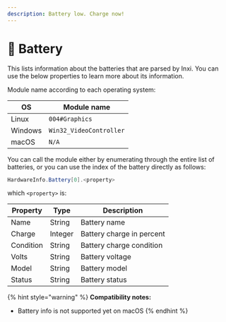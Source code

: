 ```yaml
---
description: Battery low. Charge now!
---
```


# 🔋 Battery

This lists information about the batteries that are parsed by Inxi. You can use the below properties to learn more about its information.

Module name according to each operating system:

| OS      | Module name             |
| ------- | ----------------------- |
| Linux   | `004#Graphics`          |
| Windows | `Win32_VideoController` |
| macOS   | `N/A`                   |

You can call the module either by enumerating through the entire list of batteries, or you can use the index of the battery directly as follows:

```csharp
HardwareInfo.Battery[0].<property>
```

which `<property>` is:

| Property  | Type    | Description               |
| --------- | ------- | ------------------------- |
| Name      | String  | Battery name              |
| Charge    | Integer | Battery charge in percent |
| Condition | String  | Battery charge condition  |
| Volts     | String  | Battery voltage           |
| Model     | String  | Battery model             |
| Status    | String  | Battery status            |

{% hint style="warning" %}
**Compatibility notes:**

* Battery info is not supported yet on macOS
{% endhint %}
